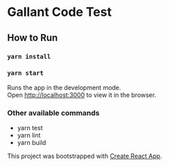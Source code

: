 # Gallant Code Test

## How to Run

### `yarn install`

### `yarn start`

Runs the app in the development mode.<br />
Open [http://localhost:3000](http://localhost:3000) to view it in the browser.

### Other available commands

* yarn test
* yarn lint
* yarn build


This project was bootstrapped with [Create React App](https://github.com/facebook/create-react-app).
